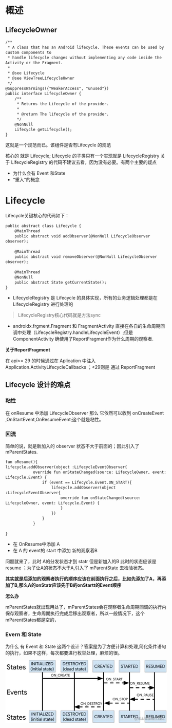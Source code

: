 
# 概述


## LifecycleOwner 

```
/**
 * A class that has an Android lifecycle. These events can be used by custom components to
 * handle lifecycle changes without implementing any code inside the Activity or the Fragment.
 *
 * @see Lifecycle
 * @see ViewTreeLifecycleOwner
 */
@SuppressWarnings({"WeakerAccess", "unused"})
public interface LifecycleOwner {
    /**
     * Returns the Lifecycle of the provider.
     *
     * @return The lifecycle of the provider.
     */
    @NonNull
    Lifecycle getLifecycle();
}
```

这就是一个规范而已。该组件是否有Lifecycle 的规范



核心的 就是 Lifecycle; Lifecycle 的子类只有一个实现就是 LifecycleRegistry 关于  LifecycleRegistry 的代码不建议去看，因为没有必要。有两个主要的疑点

- 为什么会有 Event 和State
- “重入”的概念

# Lifecycle

Lifecycle关键核心的代码如下：

```
public abstract class Lifecycle {
    @MainThread
    public abstract void addObserver(@NonNull LifecycleObserver observer);

    @MainThread
    public abstract void removeObserver(@NonNull LifecycleObserver observer);

    @MainThread
    @NonNull
    public abstract State getCurrentState();
}
```


- LifecycleRegistry 是 Lifecycle 的具体实现，所有的业务逻辑处理都是在  LifecycleRegistry 进行处理的
  
> LifecycleRegistry核心代码就是方法sync

- androidx.frgment.Fragment 和 FragmentActivity 直接在各自的生命周期回调中处理（LifecycleRegistry.handleLifecycleEvent）;但是 ComponentActivity 确使用了ReportFragment作为什么周期的观察者.

**关于ReportFragment**

在 api>= 29 的时候通过在 Aplication 中注入Application.ActivityLifecycleCallbacks ；<29则是  通过 ReportFragment 


## Lifecycle 设计的难点

### 粘性

 在 onResume 中添加 LifecycleObserver 那么 它依然可以收到 onCreateEvent ,OnStartEvent,OnResumeEvent;这个就是粘性。


### 回流

简单的说，就是新加入的 observer 状态不大于前面的；因此引入了 mParentStates.

```
fun oResume(){
lifecycle.addObserver(object :LifecycleEventObserver{
            override fun onStateChanged(source: LifecycleOwner, event: Lifecycle.Event) {
                if (event == Lifecycle.Event.ON_START){
                    lifecycle.addObserver(object :LifecycleEventObserver{
                        override fun onStateChanged(source: LifecycleOwner, event: Lifecycle.Event) {
                        }
                    })
                }
            }

}

```

- 在 OnResume中添加 A
- 在 A 的 event的 start 中添加 新的观察着B

问题就来了，此时 A的分发状态才到 statr 但是新加入的B 此时的状态应该是 resume ；为了让A的状态不大于A,引入了 mParentState 去检验状态。


**其实就是后添加的观察者执行的顺序应该在前面执行之后，比如先添加了A，再添加了B,那么A的onStatr应该先于B的onStartt的Event顺序**

**怎么办**

mParentStates就出现用处了，mParentStates会在观察者生命周期回调的执行内保存观察者，生命周期执行完成后移出观察者，所以一般情况下，这个mParentStates都是空的，


###  Evern 和 State 

为什么 有 Event 和 State 这两个设计？答案是为了方便计算和处理,简化条件语句的执行，如果不这样，每次都要进行枚举处理，麻烦的很。


![image](./file/e363bc345b7b41c5a201c6c4877bf83e~tplv-k3u1fbpfcp-zoom-in-crop-mark_4536_0_0_0.webp)